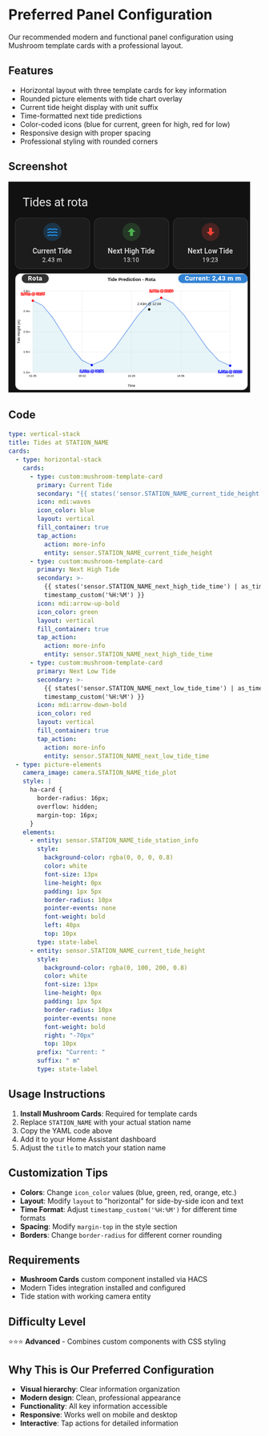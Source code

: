 # Preferred Panel Configuration

Our recommended modern and functional panel configuration using Mushroom template cards with a professional layout.

## Features

- Horizontal layout with three template cards for key information
- Rounded picture elements with tide chart overlay
- Current tide height display with unit suffix
- Time-formatted next tide predictions
- Color-coded icons (blue for current, green for high, red for low)
- Responsive design with proper spacing
- Professional styling with rounded corners

## Screenshot

![Preferred Panel Configuration](preview.png)

## Code

```yaml
type: vertical-stack
title: Tides at STATION_NAME
cards:
  - type: horizontal-stack
    cards:
      - type: custom:mushroom-template-card
        primary: Current Tide
        secondary: "{{ states('sensor.STATION_NAME_current_tide_height') }} m"
        icon: mdi:waves
        icon_color: blue
        layout: vertical
        fill_container: true
        tap_action:
          action: more-info
          entity: sensor.STATION_NAME_current_tide_height
      - type: custom:mushroom-template-card
        primary: Next High Tide
        secondary: >-
          {{ states('sensor.STATION_NAME_next_high_tide_time') | as_timestamp |
          timestamp_custom('%H:%M') }}
        icon: mdi:arrow-up-bold
        icon_color: green
        layout: vertical
        fill_container: true
        tap_action:
          action: more-info
          entity: sensor.STATION_NAME_next_high_tide_time
      - type: custom:mushroom-template-card
        primary: Next Low Tide
        secondary: >-
          {{ states('sensor.STATION_NAME_next_low_tide_time') | as_timestamp |
          timestamp_custom('%H:%M') }}
        icon: mdi:arrow-down-bold
        icon_color: red
        layout: vertical
        fill_container: true
        tap_action:
          action: more-info
          entity: sensor.STATION_NAME_next_low_tide_time
  - type: picture-elements
    camera_image: camera.STATION_NAME_tide_plot
    style: |
      ha-card {
        border-radius: 16px;
        overflow: hidden;
        margin-top: 16px;
      }
    elements:
      - entity: sensor.STATION_NAME_tide_station_info
        style:
          background-color: rgba(0, 0, 0, 0.8)
          color: white
          font-size: 13px
          line-height: 0px
          padding: 1px 5px
          border-radius: 10px
          pointer-events: none
          font-weight: bold
          left: 40px
          top: 10px
        type: state-label
      - entity: sensor.STATION_NAME_current_tide_height
        style:
          background-color: rgba(0, 100, 200, 0.8)
          color: white
          font-size: 13px
          line-height: 0px
          padding: 1px 5px
          border-radius: 10px
          pointer-events: none
          font-weight: bold
          right: "-70px"
          top: 10px
        prefix: "Current: "
        suffix: " m"
        type: state-label
```

## Usage Instructions

1. **Install Mushroom Cards**: Required for template cards
2. Replace `STATION_NAME` with your actual station name
3. Copy the YAML code above
4. Add it to your Home Assistant dashboard
5. Adjust the `title` to match your station name

## Customization Tips

- **Colors**: Change `icon_color` values (blue, green, red, orange, etc.)
- **Layout**: Modify `layout` to "horizontal" for side-by-side icon and text
- **Time Format**: Adjust `timestamp_custom('%H:%M')` for different time formats
- **Spacing**: Modify `margin-top` in the style section
- **Borders**: Change `border-radius` for different corner rounding

## Requirements

- **Mushroom Cards** custom component installed via HACS
- Modern Tides integration installed and configured
- Tide station with working camera entity

## Difficulty Level

⭐⭐⭐ **Advanced** - Combines custom components with CSS styling

## Why This is Our Preferred Configuration

- **Visual hierarchy**: Clear information organization
- **Modern design**: Clean, professional appearance
- **Functionality**: All key information accessible
- **Responsive**: Works well on mobile and desktop
- **Interactive**: Tap actions for detailed information
